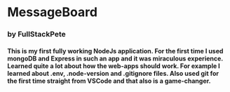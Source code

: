 # MessageBoard
### by FullStackPete 
#### This is my first fully working NodeJs application. For the first time I used mongoDB and Express in such an app and it was miraculous experience. Learned quite a lot about how the web-apps should work. For example I learned about .env, .node-version and .gitignore files. Also used git for the first time straight from VSCode and that also is a game-changer. #### 
